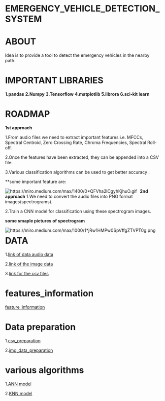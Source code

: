 # EMERGENCY_VEHICLE_DETECTION_SYSTEM

# ABOUT
Idea is to provide a tool to detect the emergency vehicles in the nearby path.

# IMPORTANT LIBRARIES
**1.pandas**
**2.Numpy**
**3.Tensorflow**
**4.matplotlib**
**5.librora**
**6.sci-kit learn**

# ROADMAP

**1st approach**

1.From audio files we need to extract important features i.e. MFCCs, Spectral Centroid, Zero Crossing Rate, Chroma Frequencies, Spectral Roll-off.

2.Once the features have been extracted, they can be appended into a CSV file.

3.Various classification algorithms can be used to get better accuracy .

**some important feature are:



<img src="https://miro.medium.com/max/1400/0*QFVha2lCgyhKjhuO.gif"
     alt="https://miro.medium.com/max/1400/0*QFVha2lCgyhKjhuO.gif"
     style="float: left; margin-right: 10px;" />


**2nd approach**
1.We need to convert the audio files into PNG format images(spectrograms).

2.Train a CNN model for classification using these spectrogram images.

**some smaple pictures of spectrogram**

<img src="https://miro.medium.com/max/1000/1*jRw1HMPw0SpVffgZTVPT0g.png"
     alt="https://miro.medium.com/max/1000/1*jRw1HMPw0SpVffgZTVPT0g.png"
     style="float: left; margin-right: 10px;" />

# DATA

1.[link of data audio data](https://drive.google.com/drive/folders/1UjVKBwP0StsjvmfE4hohTnVpI8-Jmrmx)

2.[link of the image data](https://drive.google.com/drive/folders/1fZqHPQ0s43lS-ZIDekkabEEpy5lGON4w)

3.[link for the csv files](https://drive.google.com/drive/folders/1MbaZn5lAzVHRz7hB0G1KX77pDGIfBDEH)

# features_information

[feature_information](https://github.com/vr620/Emergency_vehicle_detection_system/blob/master/features_information.ipynb)

# Data preparation

1.[csv_preparation](https://github.com/vr620/Emergency_vehicle_detection_system/blob/master/csv_preparation.ipynb)

2.[img_data_preparation](https://github.com/vr620/Emergency_vehicle_detection_system/blob/master/spectrogram_extraction_preparation.ipynb)

# various algorithms

1.[ANN model](https://github.com/vr620/Emergency_vehicle_detection_system/blob/master/ANN_modal.ipynb)

2.[KNN model](https://github.com/vr620/Emergency_vehicle_detection_system/blob/master/KNN_way.ipynb)

